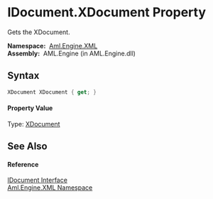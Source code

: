 IDocument.XDocument Property
============================
Gets the XDocument.

  **Namespace:**  [Aml.Engine.XML][1]  
  **Assembly:**  AML.Engine (in AML.Engine.dll)

Syntax
------

```csharp
XDocument XDocument { get; }
```

#### Property Value
Type: [XDocument][2]

See Also
--------

#### Reference
[IDocument Interface][3]  
[Aml.Engine.XML Namespace][1]  

[1]: ../README.md
[2]: https://docs.microsoft.com/dotnet/api/system.xml.linq.xdocument
[3]: README.md
[4]: https://www.automationml.org
[5]: ../../icons/logoShade.png